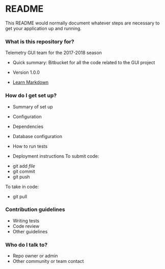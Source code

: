 # README #

This README would normally document whatever steps are necessary to get your application up and running.

### What is this repository for? ###
Telemetry GUI team for the 2017-2018 season

* Quick summary: 
Bitbucket for all the code related to the GUI project 

* Version 1.0.0

* [Learn Markdown](https://bitbucket.org/tutorials/markdowndemo)

### How do I get set up? ###

* Summary of set up


* Configuration
* Dependencies
* Database configuration
* How to run tests
* Deployment instructions
To submit code: 
- git add *file*
- git commit 
- git push

To take in code: 
- git pull 
### Contribution guidelines ###

* Writing tests
* Code review
* Other guidelines

### Who do I talk to? ###

* Repo owner or admin
* Other community or team contact
